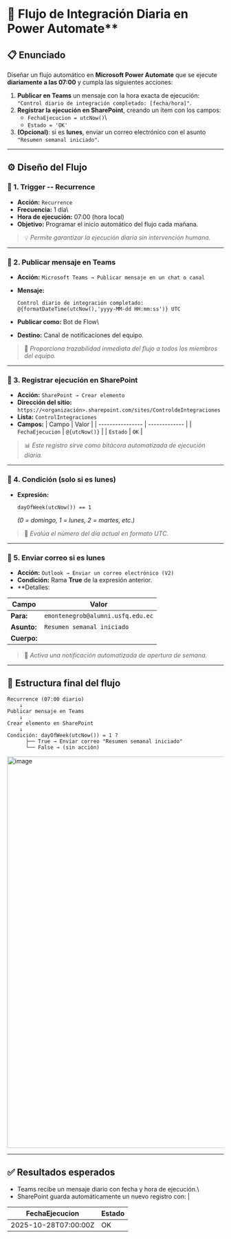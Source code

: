 # 🧠 Flujo de Integración Diaria en Power Automate**

## 📋 **Enunciado**

Diseñar un flujo automático en **Microsoft Power Automate** que se
ejecute **diariamente a las 07:00** y cumpla las siguientes acciones:

1.  **Publicar en Teams** un mensaje con la hora exacta de ejecución:\
    `"Control diario de integración completado: [fecha/hora]"`.
2.  **Registrar la ejecución en SharePoint**, creando un ítem con los
    campos:
    -   `FechaEjecucion = utcNow()`\
    -   `Estado = 'OK'`
3.  **(Opcional)**: si es **lunes**, enviar un correo electrónico con el
    asunto\
    `"Resumen semanal iniciado"`.

------------------------------------------------------------------------

## ⚙️ **Diseño del Flujo**

### 🔹 1. **Trigger -- Recurrence**

-   **Acción:** `Recurrence`
-   **Frecuencia:** 1 día\
-   **Hora de ejecución:** 07:00 (hora local)
-   **Objetivo:** Programar el inicio automático del flujo cada mañana.



> 💡 *Permite garantizar la ejecución diaria sin intervención humana.*

------------------------------------------------------------------------

### 🔹 2. **Publicar mensaje en Teams**

-   **Acción:** `Microsoft Teams → Publicar mensaje en un chat o canal`

-   **Mensaje:**

    ``` text
    Control diario de integración completado: @{formatDateTime(utcNow(),'yyyy-MM-dd HH:mm:ss')} UTC
    ```

-   **Publicar como:** Bot de Flow\

-   **Destino:** Canal de notificaciones del equipo.

> 💬 *Proporciona trazabilidad inmediata del flujo a todos los miembros
> del equipo.*

------------------------------------------------------------------------

### 🔹 3. **Registrar ejecución en SharePoint**

-   **Acción:** `SharePoint → Crear elemento`
-   **Dirección del sitio:**\
    `https://<organización>.sharepoint.com/sites/ControldeIntegraciones`
-   **Lista:** `ControlIntegraciones`
-   **Campos:**
| Campo            | Valor         |
| ---------------- | ------------- |
| `FechaEjecucion` | `@{utcNow()}` |
| `Estado`         | `OK`          |


> 📊 *Este registro sirve como bitácora automatizada de ejecución
> diaria.*

------------------------------------------------------------------------

### 🔹 4. **Condición (solo si es lunes)**

-   **Expresión:**

    ``` text
    dayOfWeek(utcNow()) == 1
    ```

    *(0 = domingo, 1 = lunes, 2 = martes, etc.)*

> 🔎 *Evalúa el número del día actual en formato UTC.*

------------------------------------------------------------------------

### 🔹 5. **Enviar correo si es lunes**

-   **Acción:** `Outlook → Enviar un correo electrónico (V2)`
-   **Condición:** Rama **True** de la expresión anterior.
-   **Detalles:
  
  Campo       | Valor                             |
| ----------- | --------------------------------- |
| **Para:**   | `emontenegrob@alumni.usfq.edu.ec` |
| **Asunto:** | `Resumen semanal iniciado`        |
| **Cuerpo:** |                                   |

> 📧 *Activa una notificación automatizada de apertura de semana.*

------------------------------------------------------------------------

## 🧩 **Estructura final del flujo**

``` plaintext
Recurrence (07:00 diario)
    ↓
Publicar mensaje en Teams
    ↓
Crear elemento en SharePoint
    ↓
Condición: dayOfWeek(utcNow()) = 1 ?
      ├── True → Enviar correo "Resumen semanal iniciado"
      └── False → (sin acción)
```
<img width="1407" height="910" alt="image" src="https://github.com/user-attachments/assets/1d22f675-1554-4619-b1c7-a99fcb1ccf3f" />

------------------------------------------------------------------------

## ✅ **Resultados esperados**

-   Teams recibe un mensaje diario con fecha y hora de ejecución.\
-   SharePoint guarda automáticamente un nuevo registro con: \|
  
| FechaEjecucion       | Estado |
| -------------------- | ------ |
| 2025-10-28T07:00:00Z | OK     |

